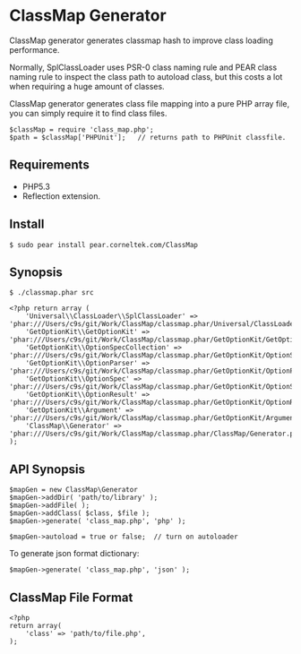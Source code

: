 ClassMap Generator
===================

ClassMap generator generates classmap hash to improve class loading performance.

Normally, SplClassLoader uses PSR-0 class naming rule and PEAR class naming
rule to inspect the class path to autoload class, but this costs a lot when requiring a huge amount of classes.

ClassMap generator generates class file mapping into a pure PHP array file, you can simply require it to find class files.

    $classMap = require 'class_map.php';
    $path = $classMap['PHPUnit'];   // returns path to PHPUnit classfile.

## Requirements

* PHP5.3
* Reflection extension.

## Install

    $ sudo pear install pear.corneltek.com/ClassMap

## Synopsis

    $ ./classmap.phar src

    <?php return array (
        'Universal\\ClassLoader\\SplClassLoader' => 'phar:///Users/c9s/git/Work/ClassMap/classmap.phar/Universal/ClassLoader/SplClassLoader.php',
        'GetOptionKit\\GetOptionKit' => 'phar:///Users/c9s/git/Work/ClassMap/classmap.phar/GetOptionKit/GetOptionKit.php',
        'GetOptionKit\\OptionSpecCollection' => 'phar:///Users/c9s/git/Work/ClassMap/classmap.phar/GetOptionKit/OptionSpecCollection.php',
        'GetOptionKit\\OptionParser' => 'phar:///Users/c9s/git/Work/ClassMap/classmap.phar/GetOptionKit/OptionParser.php',
        'GetOptionKit\\OptionSpec' => 'phar:///Users/c9s/git/Work/ClassMap/classmap.phar/GetOptionKit/OptionSpec.php',
        'GetOptionKit\\OptionResult' => 'phar:///Users/c9s/git/Work/ClassMap/classmap.phar/GetOptionKit/OptionResult.php',
        'GetOptionKit\\Argument' => 'phar:///Users/c9s/git/Work/ClassMap/classmap.phar/GetOptionKit/Argument.php',
        'ClassMap\\Generator' => 'phar:///Users/c9s/git/Work/ClassMap/classmap.phar/ClassMap/Generator.php',
    );

## API Synopsis

    $mapGen = new ClassMap\Generator
    $mapGen->addDir( 'path/to/library' );
    $mapGen->addFile( );
    $mapGen->addClass( $class, $file );
    $mapGen->generate( 'class_map.php', 'php' );

    $mapGen->autoload = true or false;  // turn on autoloader

To generate json format dictionary:

    $mapGen->generate( 'class_map.php', 'json' );

## ClassMap File Format

    <?php
    return array(
        'class' => 'path/to/file.php',
    );

